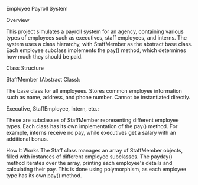 Employee Payroll System

Overview

This project simulates a payroll system for an agency, containing various types of employees such as executives, staff employees, and interns. The system uses a class hierarchy, with StaffMember as the abstract base class. Each employee subclass implements the pay() method, which determines how much they should be paid.

Class Structure

StaffMember (Abstract Class):

The base class for all employees. Stores common employee information such as name, address, and phone number. Cannot be instantiated directly.

Executive, StaffEmployee, Intern, etc.:

These are subclasses of StaffMember representing different employee types. Each class has its own implementation of the pay() method. For example, interns receive no pay, while executives get a salary with an additional bonus.

How It Works
The Staff class manages an array of StaffMember objects, filled with instances of different employee subclasses. The payday() method iterates over the array, printing each employee's details and calculating their pay. This is done using polymorphism, as each employee type has its own pay() method.

